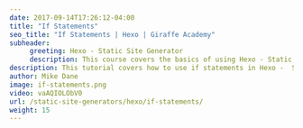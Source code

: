 ```yaml
---
date: 2017-09-14T17:26:12-04:00
title: "If Statements"
seo_title: "If Statements | Hexo | Giraffe Academy"
subheader:
     greeting: Hexo - Static Site Generator
     description: This course covers the basics of using Hexo - Static Site Generator. Work your way through the articles and we'll teach you everything you need to know to create a professional and scalable website or blog!
description: This tutorial covers how to use if statements in Hexo -  Static Site Generator.
author: Mike Dane
image: if-statements.png
video: vaAQIOLObV0
url: /static-site-generators/hexo/if-statements/
weight: 15
---
```

